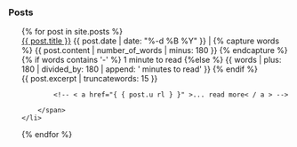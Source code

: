 ### Posts

<ul style="margin-left:0; list-style:none;">
  {% for post in site.posts %}
    <li>
          <a class="post-title h-entry u-url" href="{{ post.url }}">{{ post.title }}</a>
        <span class="post-meta"> <span>{{ post.date | date: "%-d %B %Y" }}</span>
         |
         <!-- This is a work around to content | reading_time which does not work on github pages because custom plugins are not allowed --> 
          {% capture words %}
          {{ post.content | number_of_words | minus: 180 }}
          {% endcapture %}
          {% if words contains '-' %}
          1 minute to read
          {%else %}
          {{ words | plus: 180 | divided_by: 180 | append: ' minutes to read' }}
          {% endif %}
         </span>
        <br>
        <span class="post-excert">
        {{ post.excerpt | truncatewords: 15 }} 
          
            <!-- < a href="{ { post.u rl } }" >... read more< / a > -->

        </span>
    </li>
  {% endfor %}
</ul>